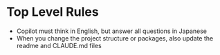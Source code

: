 # Top Level Rules

- Copilot must think in English, but answer all questions in Japanese
- When you change the project structure or packages, also update the readme and CLAUDE.md files
